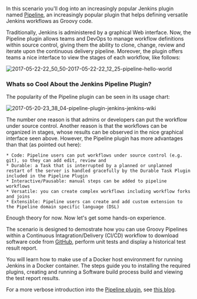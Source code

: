 In this scenario you'll dog into an increasingly popular Jenkins plugin named [Pipeline](https://wiki.jenkins-ci.org/display/JENKINS/Pipeline+Plugin), an increasingly popular plugin that helps defining versatile Jenkins workflows as Groovy code.

Traditionally, Jenkins is administered by a graphical Web interface. Now, the Pipeline plugin allows teams and DevOps to manage workflow definitions within source control, giving them the ability to clone, change, review and iterate upon the continuous delivery pipeline. Moreover, the plugin offers teams a nice interface to view the stages of each workflow, like follows:

![2017-05-22-22_50_50-2017-05-22-22_12_25-pipeline-hello-world](https://user-images.githubusercontent.com/558905/38009674-8702c882-3223-11e8-8eab-f0d1739ddf7c.png)

### Whats so Cool About the Jenkins Pipeline Plugin?

The popularity of the Pipeline plugin can be seen in its usage chart:

![2017-05-20-23_38_04-pipeline-plugin-jenkins-jenkins-wiki](https://user-images.githubusercontent.com/558905/38009684-8794bc2e-3223-11e8-8fa7-98c13993d5ec.png)

The number one reason is that admins or developers can put the workflow under source control. Another reason is that the workflows can be organized in stages, whose results can be observed in the nice graphical interface seen above. However, the Pipeline plugin has more advantages than that (as pointed out here):

    * Code: Pipeline users can put workflows under source control (e.g. git), so they can add edit, review and
    * Durable: a Task that is interrupted by a planned or unplanned restart of the server is handled gracefully by the Durable Task Plugin included in the Pipeline Plugin
    * Interactive/Pausable: manual steps can be added to pipeline workflows
    * Versatile: you can create complex workflows including workflow forks and joins
    * Extensible: Pipeline users can create and add custom extension to the Pipeline domain specific language (DSL)

Enough theory for now. Now let's get some hands-on experience.

The scenario is designed to demostrate how you can use Groovy Pipelines within a Continuous Intagration/Delivery (CI/CD) workflow to download software code from [GitHub](https://github.com/), perform unit tests and display a historical test result report.

You will learn how to make use of a Docker host environment for running Jenkins in a Docker container. The steps guide you to installing the required plugins, creating and running a Software build process build and viewing the test report results.

For a more verbose introduction into the [Pipeline plugin](https://wiki.jenkins-ci.org/display/JENKINS/Pipeline+Plugin), see [this blog](http://wp.me/p6C5gC-NZ).
